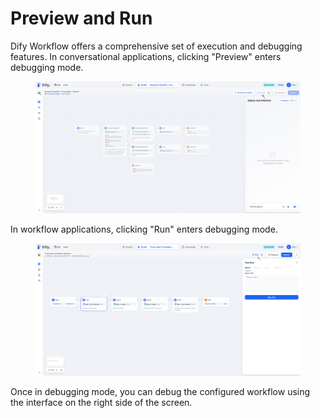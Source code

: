 # Preview and Run

Dify Workflow offers a comprehensive set of execution and debugging features. In conversational applications, clicking "Preview" enters debugging mode.

<figure><img src="../../../.gitbook/assets/output (7).png" alt=""><figcaption></figcaption></figure>

In workflow applications, clicking "Run" enters debugging mode.

<figure><img src="../../../.gitbook/assets/output (1) (5).png" alt=""><figcaption></figcaption></figure>

Once in debugging mode, you can debug the configured workflow using the interface on the right side of the screen.

